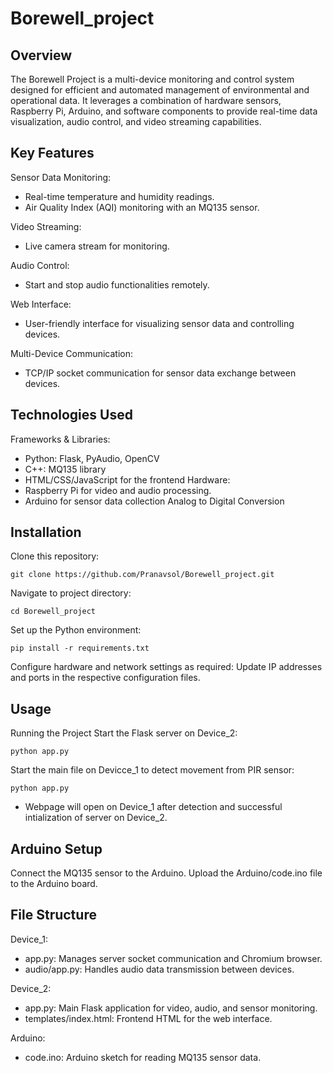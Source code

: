 # Borewell_project

## Overview

The Borewell Project is a multi-device monitoring and control system designed for efficient and automated management of environmental and operational data. It leverages a combination of hardware sensors, Raspberry Pi, Arduino, and software components to provide real-time data visualization, audio control, and video streaming capabilities.

## Key Features

Sensor Data Monitoring:
  - Real-time temperature and humidity readings.
  - Air Quality Index (AQI) monitoring with an MQ135 sensor.

Video Streaming:
  - Live camera stream for monitoring.

Audio Control:
  - Start and stop audio functionalities remotely.

Web Interface:
  - User-friendly interface for visualizing sensor data and controlling devices.

Multi-Device Communication:
  - TCP/IP socket communication for sensor data exchange between devices.

## Technologies Used

Frameworks & Libraries:
  - Python: Flask, PyAudio, OpenCV
  - C++: MQ135 library
  - HTML/CSS/JavaScript for the frontend
Hardware:
  - Raspberry Pi for video and audio processing.
  - Arduino for sensor data collection Analog to Digital Conversion

## Installation

Clone this repository:

```
git clone https://github.com/Pranavsol/Borewell_project.git
```
Navigate to project directory:
```
cd Borewell_project
```
Set up the Python environment:

```
pip install -r requirements.txt
```
Configure hardware and network settings as required:
Update IP addresses and ports in the respective configuration files.

## Usage
Running the Project
Start the Flask server on Device_2:
```
python app.py
```
Start the main file on Devicce_1 to detect movement from PIR sensor:
```
python app.py
```
- Webpage will open on Device_1 after detection and successful intialization of server on Device_2.

## Arduino Setup
Connect the MQ135 sensor to the Arduino.
Upload the Arduino/code.ino file to the Arduino board.

## File Structure

Device_1:
  - app.py: Manages server socket communication and Chromium browser.
  - audio/app.py: Handles audio data transmission between devices.

Device_2:
  - app.py: Main Flask application for video, audio, and sensor monitoring.
  - templates/index.html: Frontend HTML for the web interface.

Arduino:
  - code.ino: Arduino sketch for reading MQ135 sensor data.
